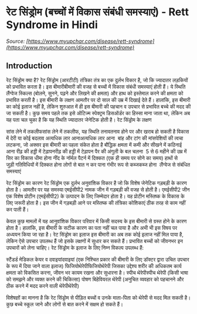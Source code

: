 # रेट सिंड्रोम (बच्चों में विकास संबंधी समस्याएं) - Rett Syndrome in Hindi
_Source: [https://www.myupchar.com/disease/rett-syndrome](https://www.myupchar.com/disease/rett-syndrome)_

## Introduction
रेट सिंड्रोम क्या है?
रेट सिंड्रोम (आरटीटी) तंत्रिका तंत्र का एक दुर्लभ विकार है, जो कि ज्यादातर लड़कियों को प्रभावित करता है। इस बीमारीबीमारी की वजह से बच्चों में विकास संबंधी समस्याएं होती हैं। ये स्थिति लैंग्वेज स्किल्स (बोलने, सुनने, पढ़ने और लिखने की क्षमता) और हाथ को इस्तेमाल करने की क्षमता को प्रभावित करती है।
इस बीमारी के लक्षण आमतौर पर दो साल की उम्र में दिखाई देते हैं। हालांकि, इस बीमारी का कोई इलाज नहीं है, लेकिन शुरुआत में ही इस बीमारी की पहचान व उपचार से प्रभावित बच्चे की मदद की जा सकती है। कुछ समय पहले तक इसे ऑटिज्म स्पेक्ट्रम डिसऑर्डर का हिस्सा माना जाता था, लेकिन अब यह पता चल चुका है कि यह स्थिति ज्यादातर जेनेटिक होती है।
रेट सिंड्रोम के लक्षण

सांस लेने में तकलीफसांस लेने में तकलीफ, यह स्थिति तनावतनाव होने पर और खराब हो सकती है
विकास में देरी या कोई बदलाव
अत्यधिक लार आनाअत्यधिक लार आना 
बांह और टांग की मांसपेशियों की त्वचा लटकना, जो अक्सर इस बीमारी का पहला संकेत होता है
बौद्धिक क्षमता में कमी और सीखने में कठिनाई आना
रीढ़ की हड्डी में टेढ़ापनरीढ़ की हड्डी में टेढ़ापन
पैर की अंगुली के बल चलना 
5 से 6 महीने की उम्र में सिर का विकास धीमा होना
नींद के नॉर्मल पैटर्न में दिक्कत (एक ही समय पर सोने का समय)
हाथों से जुड़ी गतिविधियों में दिक्कत होना
लोगों से बात न कर पाना
गंभीर रूप से कब्जकब्ज होना 
लैंग्वेज से संबंधित समस्याएं 

रेट सिंड्रोम का कारण
रेट सिंड्रोम एक दुर्लभ अनुवांशिक विकार है जो कि विशेष जेनेटिक गड़बड़ी के कारण होता है। आमतौर पर यह समस्या एमईसीपी2 नामक जीन में गड़बड़ी की वजह से होती है।
एमईसीपी2 जीन एक विशेष प्रोटीन (एमईसीपी2) के उत्पादन के लिए जिम्मेदार होता है। यह प्रोटीन मस्तिष्क के विकास के लिए जरूरी होता है। इस जीन में गड़बड़ी आने पर मस्तिष्क की तंत्रिका कोशिकाएं ठीक तरह से काम नहीं कर पाती हैं। 

केवल कुछ मामलों में यह आनुवांशिक विकार परिवार में किसी सदस्य के इस बीमारी से ग्रस्त होने के कारण होता है। हालांकि, इस बीमारी के सटीक कारण का पता नहीं चल पाया है और अभी भी इस विषय पर अध्ययन किया जा रहा है।
रेट सिंड्रोम का इलाज
इस बीमारी का अब तक कोई इलाज नहीं मिल पाया है, लेकिन ऐसे उपचार उपलब्ध हैं जो इसके लक्षणों में सुधार कर सकते हैं। प्रभावित बच्चों को जीवनभर इन उपचारों को लेना चाहिए। रेट सिंड्रोम के इलाज के लिए निम्न विकल्प उपलब्ध हैं:

स्टैंडर्ड मेडिकल केयर व दवाइयांदवाइयां (एक निश्चित प्रकार की बीमारी के लिए डॉक्टर द्वारा उचित उपचार के रूप में दिया जाने वाला इलाज)
फिजियोथेरेपीफिजियोथेरेपी जिसका उद्देश्य शरीर की अधिकतम कार्य क्षमता को विकसित करना, जीवन भर कायम रखना और सुधारना है।
स्पीच थेरेपीस्पीच थेरेपी (किसी भाषा को समझने और व्यक्त करने की चिकित्सा)
पोषण
बिहेवियरल थेरेपी (अनुचित व्यवहार को पहचानने और ठीक करने में मदद करने वाली थेरेपीथेरेपी)

विशेषज्ञों का मानना है कि रेट सिंड्रोम से पीड़ित बच्चों व उनके माता-पिता को थेरेपी से मदद मिल सकती है। कुछ बच्चे स्कूल जाने और लोगों से बात करने में सक्षम हो सकते हैं।


